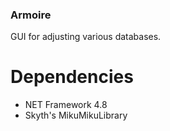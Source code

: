 ### Armoire
 GUI for adjusting various databases.
 
# Dependencies
- NET Framework 4.8
- Skyth's MikuMikuLibrary